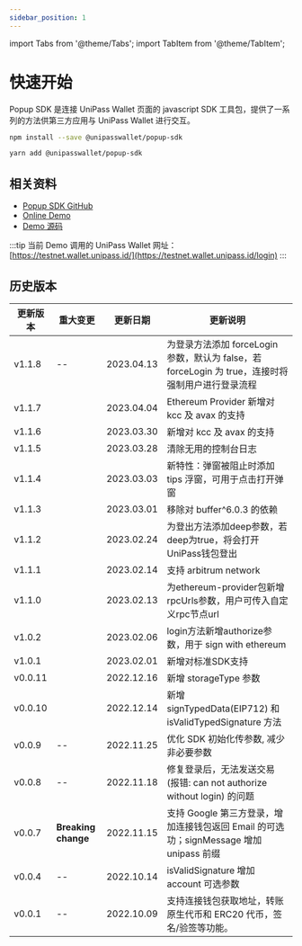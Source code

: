 ```yaml
---
sidebar_position: 1
---
```


import Tabs from '@theme/Tabs';
import TabItem from '@theme/TabItem';

# 快速开始

Popup SDK 是连接 UniPass Wallet 页面的 javascript SDK 工具包，提供了一系列的方法供第三方应用与 UniPass Wallet 进行交互。

<Tabs>
<TabItem value="npm">

```bash
npm install --save @unipasswallet/popup-sdk
```

</TabItem>
<TabItem value="yarn">

```bash
yarn add @unipasswallet/popup-sdk
```

</TabItem>
</Tabs>

## 相关资料

- [Popup SDK GitHub](https://github.com/UniPassID/unipass-popup-sdk)
- [Online Demo](https://popup-demo.wallet.unipass.id/)
- [Demo 源码](https://github.com/UniPassID/unipass-popup-sdk/tree/main/examples/demo)

:::tip
当前 Demo 调用的 UniPass Wallet 网址：[https://testnet.wallet.unipass.id/](https://testnet.wallet.unipass.id/login)
:::

## 历史版本

| 更新版本 | 重大变更        | 更新日期   | 更新说明                                                                               |
| -------- | --------------- | ---------- | -------------------------------------------------------------------------------------- |
| v1.1.8 | --               | 2023.04.13 | 为登录方法添加 forceLogin 参数，默认为 false，若 forceLogin 为 true，连接时将强制用户进行登录流程 |
| v1.1.7 |                      | 2023.04.04    | Ethereum Provider 新增对kcc 及 avax 的支持 |
| v1.1.6 |                      | 2023.03.30    | 新增对 kcc 及 avax 的支持 |
| v1.1.5 |                      | 2023.03.28    | 清除无用的控制台日志 |
| v1.1.4 |                      | 2023.03.03    | 新特性：弹窗被阻止时添加 tips 浮窗，可用于点击打开弹窗 |
| v1.1.3 |                      | 2023.03.01    | 移除对 buffer^6.0.3 的依赖 |
| v1.1.2 |                      | 2023.02.24    | 为登出方法添加deep参数，若deep为true，将会打开UniPass钱包登出 |
| v1.1.1 |                      | 2023.02.14    | 支持 arbitrum network |
| v1.1.0 |                      | 2023.02.13    | 为ethereum-provider包新增rpcUrls参数，用户可传入自定义rpc节点url |
| v1.0.2 |                      | 2023.02.06    | login方法新增authorize参数，用于 sign with ethereum |
| v1.0.1 |                      | 2023.02.01    | 新增对标准SDK支持 |
| v0.0.11 |                     | 2022.12.16   | 新增 storageType 参数 |
| v0.0.10 |                     | 2022.12.14   | 新增 signTypedData(EIP712) 和 isValidTypedSignature 方法|
| v0.0.9   | --              | 2022.11.25 | 优化 SDK 初始化传参数, 减少非必要参数                           |
| v0.0.8   | --              | 2022.11.18 | 修复登录后，无法发送交易 (报错: can not authorize without login) 的问题                |
| v0.0.7   | **Breaking change** | 2022.11.15 | 支持 Google 第三方登录，增加连接钱包返回 Email 的可选功；signMessage 增加 unipass 前缀 |
| v0.0.4   | --              | 2022.10.14 | isValidSignature 增加 account 可选参数                                                 |
| v0.0.1   | --              | 2022.10.09 | 支持连接钱包获取地址，转账原生代币和 ERC20 代币，签名/验签等功能。                     |